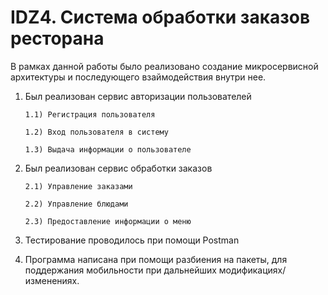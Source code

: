 # IDZ4. Система обработки заказов ресторана

В рамках данной работы было реализовано создание микросервисной архитектуры и последующего взаймодействия внутри нее.
1) Был реализован сервис авторизации пользователей

       1.1) Регистрация пользователя
  
       1.2) Вход пользователя в систему
  
       1.3) Выдача информации о пользователе
  
2) Был реализован сервис обработки заказов

       2.1) Управление заказами
  
       2.2) Управление блюдами
  
       2.3) Предоставление информации о меню
  
3) Тестирование проводилось при помощи Postman

4) Программа написана при помощи разбиения на пакеты, для поддержания мобильности при дальнейших модификациях/изменениях. 
